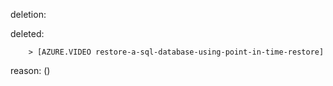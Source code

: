 deletion:

deleted:

		> [AZURE.VIDEO restore-a-sql-database-using-point-in-time-restore]

reason: ()

